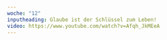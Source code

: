 ```yaml
---
woche: "12"
inputheading: Glaube ist der Schlüssel zum Leben!
video: https://www.youtube.com/watch?v=Afqh_JkMEeA
---
```

